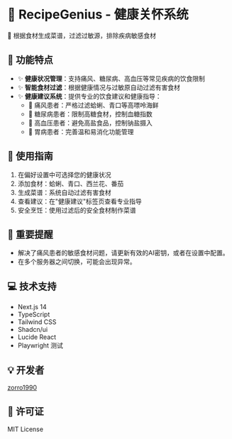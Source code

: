 # 🏥 RecipeGenius - 健康关怀系统

🌟 根据食材生成菜谱，过滤过敏源，排除疾病敏感食材

## 🎯 功能特点

- ✨ **健康状况管理**：支持痛风、糖尿病、高血压等常见疾病的饮食限制
- ✨ **智能食材过滤**：根据健康情况与过敏原自动过滤有害食材
- ✨ **健康建议系统**：提供专业的饮食建议和健康指导：
  - 🦐 痛风患者：严格过滤蛤蜊、青口等高嘌呤海鲜
  - 💙 糖尿病患者：限制高糖食材，控制血糖指数
  - 🧂 高血压患者：避免高盐食品，控制钠盐摄入
  - 💚 胃病患者：完善温和易消化功能管理

## 🎯 使用指南

1. 在偏好设置中可选择您的健康状况
2. 添加食材：蛤蜊、青口、西兰花、番茄
3. 生成菜谱：系统自动过滤有害食材
4. 查看建议：在"健康建议"标签页查看专业指导
5. 安全烹饪：使用过滤后的安全食材制作菜谱

## 🚨 重要提醒

- 解决了痛风患者的敏感食材问题，请更新有效的AI密钥，或者在设置中配置。
- 在多个服务器之间切换，可能会出现异常。

## 💻 技术支持

- Next.js 14
- TypeScript
- Tailwind CSS
- Shadcn/ui
- Lucide React
- Playwright 测试

## 💡 开发者

[zorro1990](https://github.com/zorro1990)

## 📜 许可证

MIT License
